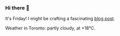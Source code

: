 ### Hi there :wave:

It's Friday! I might be crafting a fascinating [blog post](https://www.benjaminwuethrich.dev).

Weather in Toronto: partly cloudy, at +18°C.
